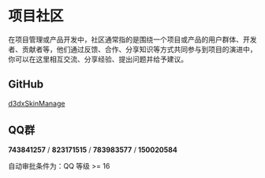 # 项目社区

在项目管理或产品开发中，社区通常指的是围绕一个项目或产品的用户群体、开发者、贡献者等，他们通过反馈、合作、分享知识等方式共同参与到项目的演进中，你可以在这里相互交流、分享经验、提出问题并给予建议。

## GitHub

[d3dxSkinManage](https://github.com/numlinka/d3dxSkinManage)

## QQ群

**743841257** / **823171515** / **783983577** / **150020584**

自动审批条件为：QQ 等级 >= 16
